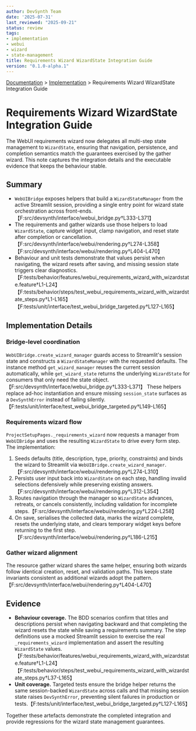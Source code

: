 ```yaml
---
author: DevSynth Team
date: '2025-07-31'
last_reviewed: "2025-09-21"
status: review
tags:
- implementation
- webui
- wizard
- state-management
title: Requirements Wizard WizardState Integration Guide
version: "0.1.0-alpha.1"
---
```

<div class="breadcrumbs">
<a href="../index.md">Documentation</a> &gt; <a href="index.md">Implementation</a> &gt; Requirements Wizard WizardState Integration Guide
</div>

# Requirements Wizard WizardState Integration Guide

The WebUI requirements wizard now delegates all multi-step state management to
`WizardState`, ensuring that navigation, persistence, and completion semantics
match the guarantees exercised by the gather wizard. This note captures the
integration details and the executable evidence that keeps the behaviour stable.

## Summary

- `WebUIBridge` exposes helpers that build a `WizardStateManager` from the
  active Streamlit session, providing a single entry point for wizard state
  orchestration across front-ends.【F:src/devsynth/interface/webui_bridge.py†L333-L371】
- The requirements and gather wizards use those helpers to load
  `WizardState`, capture widget input, clamp navigation, and reset state after
  completion or cancellation.【F:src/devsynth/interface/webui/rendering.py†L274-L358】【F:src/devsynth/interface/webui/rendering.py†L404-L470】
- Behaviour and unit tests demonstrate that values persist when navigating, the
  wizard resets after saving, and missing session state triggers clear
  diagnostics.【F:tests/behavior/features/webui_requirements_wizard_with_wizardstate.feature†L1-L24】【F:tests/behavior/steps/test_webui_requirements_wizard_with_wizardstate_steps.py†L1-L165】【F:tests/unit/interface/test_webui_bridge_targeted.py†L127-L165】

## Implementation Details

### Bridge-level coordination

`WebUIBridge.create_wizard_manager` guards access to Streamlit's session state
and constructs a `WizardStateManager` with the requested defaults. The instance
method `get_wizard_manager` reuses the current session automatically, while
`get_wizard_state` returns the underlying `WizardState` for consumers that only
need the state object.【F:src/devsynth/interface/webui_bridge.py†L333-L371】 These helpers replace ad-hoc
instantiation and ensure missing `session_state` surfaces as a `DevSynthError`
instead of failing silently.【F:tests/unit/interface/test_webui_bridge_targeted.py†L149-L165】

### Requirements wizard flow

`ProjectSetupPages._requirements_wizard` now requests a manager from
`WebUIBridge` and uses the resulting `WizardState` to drive every form step. The
implementation:

1. Seeds defaults (title, description, type, priority, constraints) and binds
   the wizard to Streamlit via `WebUIBridge.create_wizard_manager`.【F:src/devsynth/interface/webui/rendering.py†L274-L310】
2. Persists user input back into `WizardState` on each step, handling invalid
   selections defensively while preserving existing answers.【F:src/devsynth/interface/webui/rendering.py†L312-L354】
3. Routes navigation through the manager so `WizardState` advances, retreats, or
   cancels consistently, including validation for incomplete steps.【F:src/devsynth/interface/webui/rendering.py†L224-L258】
4. On save, serialises the collected data, marks the wizard complete, resets the
   underlying state, and clears temporary widget keys before returning to the
   first step.【F:src/devsynth/interface/webui/rendering.py†L186-L215】

### Gather wizard alignment

The resource gather wizard shares the same helper, ensuring both wizards follow
identical creation, reset, and validation paths. This keeps state invariants
consistent as additional wizards adopt the pattern.【F:src/devsynth/interface/webui/rendering.py†L404-L470】

## Evidence

- **Behaviour coverage.** The BDD scenarios confirm that titles and descriptions
  persist when navigating backward and that completing the wizard resets the
  state while saving a requirements summary. The step definitions use a mocked
  Streamlit session to exercise the real `_requirements_wizard` implementation
  and assert the resulting `WizardState` values.【F:tests/behavior/features/webui_requirements_wizard_with_wizardstate.feature†L1-L24】【F:tests/behavior/steps/test_webui_requirements_wizard_with_wizardstate_steps.py†L37-L165】
- **Unit coverage.** Targeted tests ensure the bridge helper returns the same
  session-backed `WizardState` across calls and that missing session state raises
  `DevSynthError`, preventing silent failures in production or tests.【F:tests/unit/interface/test_webui_bridge_targeted.py†L127-L165】

Together these artefacts demonstrate the completed integration and provide
regressions for the wizard state management guarantees.
